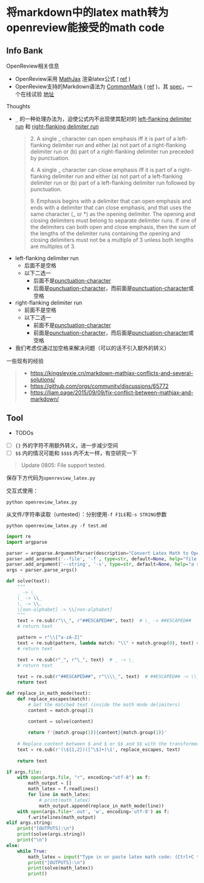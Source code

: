 # 将markdown中的latex math转为openreview能接受的math code

## Info Bank

OpenReview相关信息
+ OpenReview采用 [MathJax](https://docs.mathjax.org/en/latest/index.html) 渲染latex公式 ( [ref](https://docs.openreview.net/reference/openreview-tex/openreview-tex-support) )
+ OpenReview支持的Markdown语法为 [CommonMark](https://commonmark.org/help/) ( [ref](https://docs.openreview.net/how-to-guides/submissions-comments-reviews-and-decisions/how-to-add-formatting-to-reviews-or-comments) )，其 [spec](https://spec.commonmark.org/0.29/)，一个在线试验 [地址](https://spec.commonmark.org/dingus/)


Thoughts
+ `_` 的一种处理办法为，迫使公式内不出现使其配对的 [left-flanking delimiter run](https://spec.commonmark.org/0.29/#left-flanking-delimiter-run) 和 [right-flanking delimiter run](https://spec.commonmark.org/0.29/#right-flanking-delimiter-run)
    > 2\. A single _ character can open emphasis iff it is part of a left-flanking delimiter run and either (a) not part of a right-flanking delimiter run or (b) part of a right-flanking delimiter run preceded by punctuation.
    > 
    > 4\. A single _ character can close emphasis iff it is part of a right-flanking delimiter run and either (a) not part of a left-flanking delimiter run or (b) part of a left-flanking delimiter run followed by punctuation.
    >
    > 9\. Emphasis begins with a delimiter that can open emphasis and ends with a delimiter that can close emphasis, and that uses the same character (_ or *) as the opening delimiter. The opening and closing delimiters must belong to separate delimiter runs. If one of the delimiters can both open and close emphasis, then the sum of the lengths of the delimiter runs containing the opening and closing delimiters must not be a multiple of 3 unless both lengths are multiples of 3.
+ left-flanking delimiter run
  + 后面不是空格
  + 以下二选一
    + 后面不是[punctuation-character](https://spec.commonmark.org/0.29/#punctuation-character)
    + 后面是[punctuation-character](https://spec.commonmark.org/0.29/#punctuation-character)，而前面是[punctuation-character](https://spec.commonmark.org/0.29/#punctuation-character)或空格
+ right-flanking delimiter run
  + 前面不是空格
  + 以下二选一
    + 前面不是[punctuation-character](https://spec.commonmark.org/0.29/#punctuation-character)
    + 前面是[punctuation-character](https://spec.commonmark.org/0.29/#punctuation-character)，而后面是[punctuation-character](https://spec.commonmark.org/0.29/#punctuation-character)或空格
+ 我们考虑仅通过加空格来解决问题（可以的话不引入额外的转义）

一些现有的经验
> + https://kingsleyxie.cn/markdown-mathjax-conflicts-and-several-solutions/
> + https://github.com/orgs/community/discussions/65772
> + https://liam.page/2015/09/09/fix-conflict-between-mathjax-and-markdown/

## Tool

+ TODOs
+ [ ] `{}` 外的字符不用额外转义，进一步减少空间
+ [ ] `$$` 内的情况可能和 `$$$$` 内不太一样，有空研究一下

> Update 0805: File support tested.

保存下方代码为`openreview_latex.py`

交互式使用：
```shell
python openreview_latex.py
```

从文件/字符串读取（untested）：分别使用`-f FILE`和`-s STRING`参数
```shell
python openreview_latex.py -f test.md
```

```python
import re
import argparse

parser = argparse.ArgumentParser(description="Convert Latex Math to Openreview Compatible, default mode is iterative string")
parser.add_argument('--file', '-f', type=str, default=None, help="file containing latex math code")
parser.add_argument('--string', '-s', type=str, default=None, help="a single string containing latex math code wrapped in quotes")
args = parser.parse_args()

def solve(text):
    """
    _ -> \_
    \_ -> \\_
    \, -> \\,
    \[non-alphabet] -> \\[non-alphabet]
    """
    text = re.sub(r"\\_", r"##ESCAPED##", text)  # \_ -> ##ESCAPED##
    # return text

    pattern = r"\\[^a-zA-Z]"
    text = re.sub(pattern, lambda match: "\\" + match.group(0), text) # \, -> \\,
    # return text

    text = re.sub(r"_", r"\_", text)  # _ -> \_
    # return text
    
    text = re.sub(r"##ESCAPED##", r"\\\\_", text)  # ##ESCAPED## -> \\_
    return text

def replace_in_math_mode(text):
    def replace_escapes(match):
        # Get the matched text (inside the math mode delimiters)
        content = match.group(2)
        
        content = solve(content)

        return f'{match.group(1)}{content}{match.group(1)}'
    
    # Replace content between $ and $ or $$ and $$ with the transformed content
    text = re.sub(r'(\${1,2})([^\$]+)\1', replace_escapes, text)
    
    return text

if args.file:
    with open(args.file, "r", encoding="utf-8") as f:
        math_output = []
        math_latex = f.readlines()
        for line in math_latex:
            # print(math_latex)
            math_output.append(replace_in_math_mode(line))
    with open(args.file+'.out', 'w', encoding='utf-8') as f:
        f.writelines(math_output)
elif args.string:
    print("[OUTPUTS]:\n")
    print(solve(args.string))
    print("\n")
else:
    while True:
        math_latex = input("Type in or paste latex math code: (Ctrl+C to exit)\n")
        print("[OUTPUTS]:\n")
        print(solve(math_latex))
        print()
```
